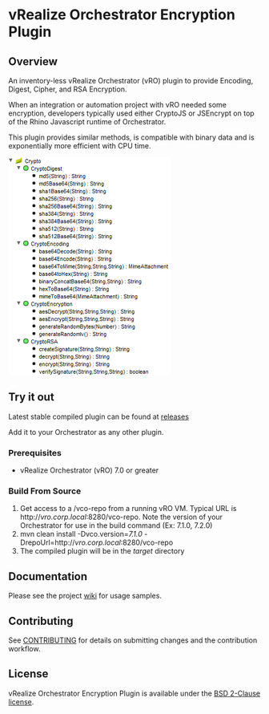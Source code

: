 # vRealize Orchestrator Encryption Plugin

## Overview
An inventory-less vRealize Orchestrator (vRO) plugin to provide Encoding, Digest, Cipher, and RSA Encryption.

When an integration or automation project with vRO needed some encryption, developers typically used either CryptoJS or JSEncrypt on top of the Rhino Javascript runtime of Orchestrator.

This plugin provides similar methods, is compatible with binary data and is exponentially more efficient with CPU time.

![](crypto_api_explorer.png)

## Try it out

Latest stable compiled plugin can be found at [releases](https://github.com/vmware/o11n-plugin-crypto/releases)

Add it to your Orchestrator as any other plugin.

### Prerequisites

* vRealize Orchestrator (vRO) 7.0 or greater

### Build From Source

1. Get access to a /vco-repo from a running vRO VM.  Typical URL is http://*vro.corp.local*:8280/vco-repo.  Note the version of your Orchestrator for use in the build command (Ex: 7.1.0, 7.2.0)
2. mvn clean install -Dvco.version=*7.1.0* -DrepoUrl=http://*vro.corp.local*:8280/vco-repo
3. The compiled plugin will be in the *target* directory

## Documentation

Please see the project [wiki](https://github.com/vmware/o11n-plugin-crypto/wiki) for usage samples.

## Contributing

See [CONTRIBUTING](CONTRIBUTING.md) for details on submitting changes and the contribution workflow.

## License

vRealize Orchestrator Encryption Plugin is available under the [BSD 2-Clause license](LICENSE).
